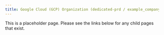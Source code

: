 ```yaml
---
title: Google Cloud (GCP) Organization (dedicated-prd / example_company-dedicated.com)
---
```


This is a placeholder page. Please see the links below for any child pages that exist.
